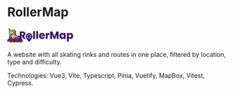 # RollerMap

![RollerMap logo](https://raw.githubusercontent.com/Aescolanoc/rollermap-front/main/src/assets/img/rollermap_logo.png)

A website with all skating rinks and routes in one place, filtered by location, type and difficulty.

Technologies: Vue3, Vite, Typescript, Pinia, Vuetify, MapBox, Vitest, Cypress.

